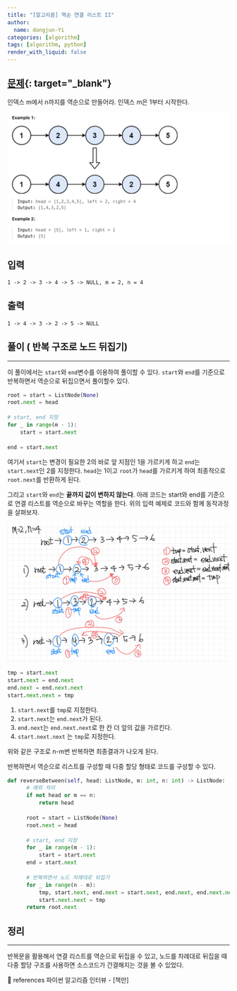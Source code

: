```yaml
---
title: "[알고리즘] 역순 연결 리스트 II"
author:
  name: dongjun-Yi
categories: [algorithm]
tags: [algorithm, python]
render_with_liquid: false
---
```


## [문제](https://leetcode.com/problems/reverse-linked-list-ii/){: target="_blank"}

인덱스 m에서 n까지를 역순으로 만들어라. 인덱스 m은 1부터 시작한다.

![Untitled.png](/assets/images/ReversedLinkedList2/Untitled.png)

## 입력

```
1 -> 2 -> 3 -> 4 -> 5 -> NULL, m = 2, n = 4
```

## 출력

```
1 -> 4 -> 3 -> 2 -> 5 -> NULL
```

## 풀이 ( 반복 구조로 노드 뒤집기)

---

이 풀이에서는 `start`와 `end`변수를 이용하여 풀이할 수 있다. `start`와 `end`를 기준으로 반복하면서 역순으로 뒤집으면서 풀이할수 있다. 

```python
root = start = ListNode(None)
root.next = head

# start, end 지정
for _ in range(m - 1):
    start = start.next

end = start.next
```

여기서 `start`는 변경이 필요한 2의 바로 앞 지점인 1을 가르키게 하고 `end`는 `start.next`인 2를 지정한다. `head`는 1이고 `root`가 `head`를 가르키게 하여 최종적으로 `root.next`를 반환하게 된다. 

그리고 `start`와 `end`는 **끝까지 값이 변하지 않는다**. 아래 코드는 start와 end를 기준으로 연결 리스트를 역순으로 바꾸는 역할을 한다. 위의 입력 예제로 코드와 함께 동작과정을 살펴보자.

![Untitled.png](/assets/images/ReversedLinkedList2/python-60.jpg)

```python
tmp = start.next
start.next = end.next
end.next = end.next.next
start.next.next = tmp
```

1. `start.next`를 `tmp`로 지정한다.
2. `start.next`는 `end.next`가 된다.
3. `end.next`는 `end.next.next`로 한 칸 더 앞의 값을 가르킨다.
4. `start.next.next` 는 `tmp`로 지정한다.

위와 같은 구조로 n-m번 반복하면 최종결과가 나오게 된다.

반복하면서 역순으로 리스트를 구성할 때 다중 할당 형태로 코드를 구성할 수 있다.

```python
def reverseBetween(self, head: ListNode, m: int, n: int) -> ListNode:
	  # 예외 처리
	  if not head or m == n:
	      return head
	
	  root = start = ListNode(None)
	  root.next = head

	  # start, end 지정
	  for _ in range(m - 1):
	      start = start.next
	  end = start.next
	
	  # 반복하면서 노드 차례대로 뒤집기
	  for _ in range(n - m):
	      tmp, start.next, end.next = start.next, end.next, end.next.next
	      start.next.next = tmp
	  return root.next
```

## 정리

---

반복문을 활용해서 연결 리스트를 역순으로 뒤집을 수 있고, 노드를 차례대로 뒤집을 때 다중 할당 구조를 사용하면 소스코드가 간결해지는 것을 볼 수 있었다.

<aside>
📖 references 파이썬 알고리즘 인터뷰 - [책만]

</aside>